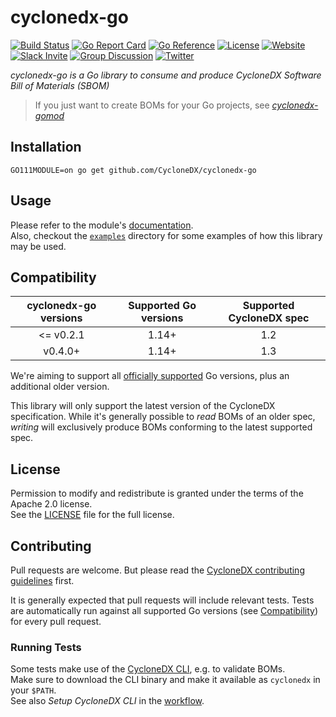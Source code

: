 # cyclonedx-go

[![Build Status](https://github.com/CycloneDX/cyclonedx-go/actions/workflows/ci.yml/badge.svg)](https://github.com/CycloneDX/cyclonedx-go/actions/workflows/ci.yml)
[![Go Report Card](https://goreportcard.com/badge/github.com/CycloneDX/cyclonedx-go)](https://goreportcard.com/report/github.com/CycloneDX/cyclonedx-go)
[![Go Reference](https://pkg.go.dev/badge/github.com/nscuro/cyclonedx-go.svg)](https://pkg.go.dev/github.com/CycloneDX/cyclonedx-go)
[![License](https://img.shields.io/badge/license-Apache%202.0-brightgreen.svg)](LICENSE)
[![Website](https://img.shields.io/badge/https://-cyclonedx.org-blue.svg)](https://cyclonedx.org/)
[![Slack Invite](https://img.shields.io/badge/Slack-Join-blue?logo=slack&labelColor=393939)](https://cyclonedx.org/slack/invite)
[![Group Discussion](https://img.shields.io/badge/discussion-groups.io-blue.svg)](https://groups.io/g/CycloneDX)
[![Twitter](https://img.shields.io/twitter/url/http/shields.io.svg?style=social&label=Follow)](https://twitter.com/CycloneDX_Spec)

*cyclonedx-go is a Go library to consume and produce CycloneDX Software Bill of Materials (SBOM)*

> If you just want to create BOMs for your Go projects, see [*cyclonedx-gomod*](https://github.com/CycloneDX/cyclonedx-gomod)

## Installation

```
GO111MODULE=on go get github.com/CycloneDX/cyclonedx-go
```

## Usage

Please refer to the module's [documentation](https://pkg.go.dev/github.com/CycloneDX/cyclonedx-go#section-documentation).  
Also, checkout the [`examples`](./examples) directory for some examples of how this library may be used.

## Compatibility

| cyclonedx-go versions | Supported Go versions | Supported CycloneDX spec |
|:---------------------:|:---------------------:|:------------------------:|
|    <= v0.2.1          |         1.14+         |            1.2           |
|      v0.4.0+          |         1.14+         |            1.3           |

We're aiming to support all [officially supported](https://golang.org/doc/devel/release.html#policy) Go versions, plus
an additional older version.

This library will only support the latest version of the CycloneDX specification. While it's generally possible to 
*read* BOMs of an older spec, *writing* will exclusively produce BOMs conforming to the latest supported spec.

## License

Permission to modify and redistribute is granted under the terms of the Apache 2.0 license.  
See the [LICENSE](./LICENSE) file for the full license.

## Contributing

Pull requests are welcome. But please read the
[CycloneDX contributing guidelines](https://github.com/CycloneDX/.github/blob/master/CONTRIBUTING.md) first.

It is generally expected that pull requests will include relevant tests. Tests are automatically run against all
supported Go versions (see [Compatibility](#compatibility)) for every pull request.

### Running Tests

Some tests make use of the [CycloneDX CLI](https://github.com/CycloneDX/cyclonedx-cli), e.g. to validate BOMs.  
Make sure to download the CLI binary and make it available as `cyclonedx` in your `$PATH`.  
See also *Setup CycloneDX CLI* in
the [workflow](https://github.com/CycloneDX/cyclonedx-go/blob/master/.github/workflows/ci.yml#L37).
